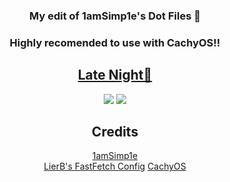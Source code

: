 <div align="center">
    <h3> My edit of 1amSimp1e's Dot Files 📁</h3>
</a>

### Highly recomended to use with CachyOS!!

## [Late Night🌃]()

![](https://fuji.s-ul.eu/KDu0u966)
![](https://fuji.s-ul.eu/e8oXLpoo)

## Credits

[1amSimp1e](https://github.com/1amSimp1e/dots)\
[LierB's FastFetch Config](https://github.com/LierB/fastfetch)
[CachyOS](https://cachyos.org)
